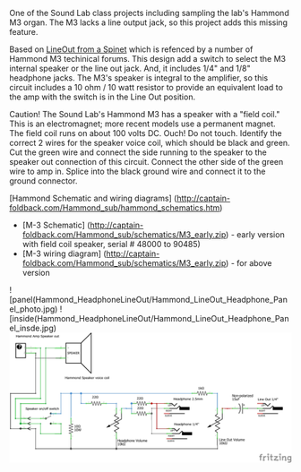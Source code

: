 One of the Sound Lab class projects including sampling the lab's Hammond M3 organ.
The M3 lacks a line output jack, so this project adds this missing feature.

Based on [LineOut from a Spinet](http://www.dairiki.org/HammondWiki/LineOutFromASpinet) which is refenced by a number of Hammond M3 techinical forums.
This design add a switch to select the M3 internal speaker or the line out jack. And, it includes 1/4" and 1/8" headphone jacks.
The M3's speaker is integral to the amplifier, so this circuit includes a 10 ohm / 10 watt resistor to provide an equivalent load to the amp with the switch is in the Line Out position.

Caution!
The Sound Lab's Hammond M3 has a speaker with a "field coil." This is an electromagnet; more recent models use a permanent magnet. The field coil runs on about 100 volts DC. Ouch! Do not touch.
Identify the correct 2 wires for the speaker voice coil, which should be black and green.
Cut the green wire and connect the side running to the speaker to the speaker out connection of this circuit.
Connect the other side of the green wire to amp in.
Splice into the black ground wire and connect it to the ground connector.

[Hammond Schematic and wiring diagrams] (http://captain-foldback.com/Hammond_sub/hammond_schematics.htm)

* [M-3 Schematic] (http://captain-foldback.com/Hammond_sub/schematics/M3_early.zip) - early version with field coil speaker, serial # 48000 to 90485)
* [M-3 wiring diagram] (http://captain-foldback.com/Hammond_sub/schematics/M3_early.zip) - for above version

![panel(Hammond_HeadphoneLineOut/Hammond_LineOut_Headphone_Panel_photo.jpg)
![inside(Hammond_HeadphoneLineOut/Hammond_LineOut_Headphone_Panel_insde.jpg)
![schematic](Hammond_HeadphoneLineOut/hammond_headphone_lineout_schem.jpg)
